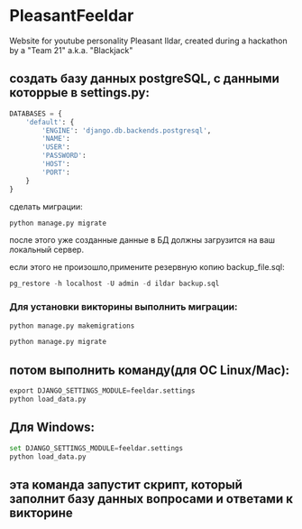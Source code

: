 # PleasantFeeldar
Website for youtube personality Pleasant Ildar, created during a hackathon by a "Team 21" a.k.a. "Blackjack"
## создать базу данных postgreSQL, с данными которрые в settings.py:
```python
DATABASES = {
    'default': {
        'ENGINE': 'django.db.backends.postgresql',
        'NAME': 
        'USER': 
        'PASSWORD':
        'HOST': 
        'PORT':
    }
} 
```

сделать миграции:

```python
python manage.py migrate
```
после этого уже созданные данные в БД должны загрузится на ваш локальный сервер.

если этого не произошло,примените резервную копию backup_file.sql:
```python
pg_restore -h localhost -U admin -d ildar backup.sql
```


### Для установки викторины выполнить миграции:
```python
python manage.py makemigrations
```
```python
python manage.py migrate
```


## потом выполнить команду(для ОС Linux/Mac):
```python
export DJANGO_SETTINGS_MODULE=feeldar.settings
python load_data.py
```
## Для Windows:
```python
set DJANGO_SETTINGS_MODULE=feeldar.settings
python load_data.py
```

## эта команда запустит скрипт, который заполнит базу данных вопросами и ответами к викторине
